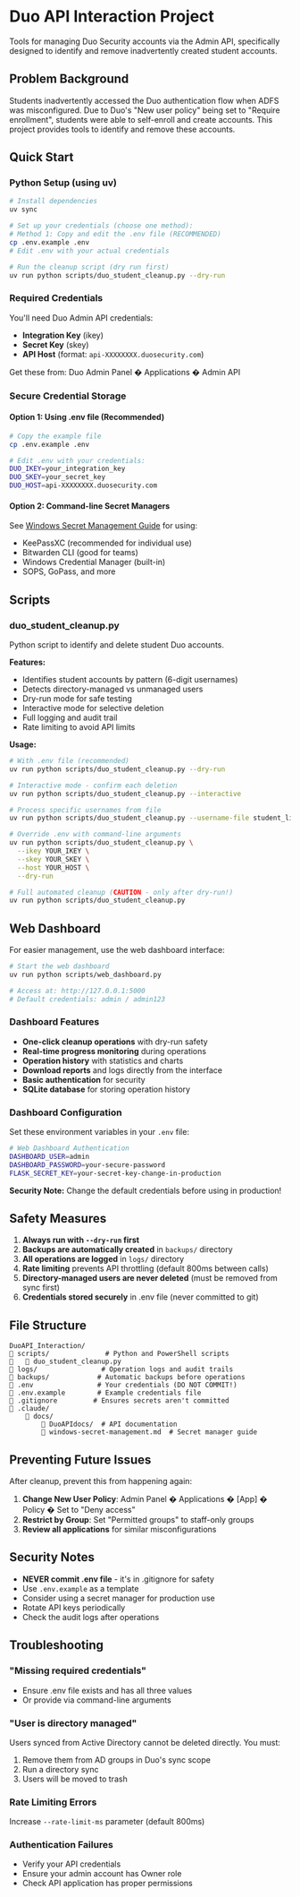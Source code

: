 # Duo API Interaction Project

Tools for managing Duo Security accounts via the Admin API, specifically designed to identify and remove inadvertently created student accounts.

## Problem Background

Students inadvertently accessed the Duo authentication flow when ADFS was misconfigured. Due to Duo's "New user policy" being set to "Require enrollment", students were able to self-enroll and create accounts. This project provides tools to identify and remove these accounts.

## Quick Start

### Python Setup (using uv)

```bash
# Install dependencies
uv sync

# Set up your credentials (choose one method):
# Method 1: Copy and edit the .env file (RECOMMENDED)
cp .env.example .env
# Edit .env with your actual credentials

# Run the cleanup script (dry run first)
uv run python scripts/duo_student_cleanup.py --dry-run
```

### Required Credentials

You'll need Duo Admin API credentials:
- **Integration Key** (ikey)
- **Secret Key** (skey)
- **API Host** (format: `api-XXXXXXXX.duosecurity.com`)

Get these from: Duo Admin Panel � Applications � Admin API

### Secure Credential Storage

#### Option 1: Using .env file (Recommended)
```bash
# Copy the example file
cp .env.example .env

# Edit .env with your credentials:
DUO_IKEY=your_integration_key
DUO_SKEY=your_secret_key
DUO_HOST=api-XXXXXXXX.duosecurity.com
```

#### Option 2: Command-line Secret Managers
See [Windows Secret Management Guide](.claude/docs/windows-secret-management.md) for using:
- KeePassXC (recommended for individual use)
- Bitwarden CLI (good for teams)
- Windows Credential Manager (built-in)
- SOPS, GoPass, and more

## Scripts

### duo_student_cleanup.py

Python script to identify and delete student Duo accounts.

**Features:**
- Identifies student accounts by pattern (6-digit usernames)
- Detects directory-managed vs unmanaged users
- Dry-run mode for safe testing
- Interactive mode for selective deletion
- Full logging and audit trail
- Rate limiting to avoid API limits

**Usage:**
```bash
# With .env file (recommended)
uv run python scripts/duo_student_cleanup.py --dry-run

# Interactive mode - confirm each deletion
uv run python scripts/duo_student_cleanup.py --interactive

# Process specific usernames from file
uv run python scripts/duo_student_cleanup.py --username-file student_list.txt

# Override .env with command-line arguments
uv run python scripts/duo_student_cleanup.py \
  --ikey YOUR_IKEY \
  --skey YOUR_SKEY \
  --host YOUR_HOST \
  --dry-run

# Full automated cleanup (CAUTION - only after dry-run!)
uv run python scripts/duo_student_cleanup.py
```

## Web Dashboard

For easier management, use the web dashboard interface:

```bash
# Start the web dashboard
uv run python scripts/web_dashboard.py

# Access at: http://127.0.0.1:5000
# Default credentials: admin / admin123
```

### Dashboard Features

- **One-click cleanup operations** with dry-run safety
- **Real-time progress monitoring** during operations
- **Operation history** with statistics and charts
- **Download reports** and logs directly from the interface
- **Basic authentication** for security
- **SQLite database** for storing operation history

### Dashboard Configuration

Set these environment variables in your `.env` file:

```bash
# Web Dashboard Authentication
DASHBOARD_USER=admin
DASHBOARD_PASSWORD=your-secure-password
FLASK_SECRET_KEY=your-secret-key-change-in-production
```

**Security Note:** Change the default credentials before using in production!

## Safety Measures

1. **Always run with `--dry-run` first**
2. **Backups are automatically created** in `backups/` directory
3. **All operations are logged** in `logs/` directory
4. **Rate limiting** prevents API throttling (default 800ms between calls)
5. **Directory-managed users are never deleted** (must be removed from sync first)
6. **Credentials stored securely** in .env file (never committed to git)

## File Structure

```
DuoAPI_Interaction/
   scripts/              # Python and PowerShell scripts
      duo_student_cleanup.py
   logs/                # Operation logs and audit trails
   backups/            # Automatic backups before operations
   .env                # Your credentials (DO NOT COMMIT!)
   .env.example        # Example credentials file
   .gitignore         # Ensures secrets aren't committed
   .claude/
       docs/
           DuoAPIdocs/  # API documentation
           windows-secret-management.md  # Secret manager guide
```

## Preventing Future Issues

After cleanup, prevent this from happening again:

1. **Change New User Policy**: Admin Panel � Applications � [App] � Policy � Set to "Deny access"
2. **Restrict by Group**: Set "Permitted groups" to staff-only groups
3. **Review all applications** for similar misconfigurations

## Security Notes

- **NEVER commit .env file** - it's in .gitignore for safety
- Use `.env.example` as a template
- Consider using a secret manager for production use
- Rotate API keys periodically
- Check the audit logs after operations

## Troubleshooting

### "Missing required credentials"
- Ensure .env file exists and has all three values
- Or provide via command-line arguments

### "User is directory managed"
Users synced from Active Directory cannot be deleted directly. You must:
1. Remove them from AD groups in Duo's sync scope
2. Run a directory sync
3. Users will be moved to trash

### Rate Limiting Errors
Increase `--rate-limit-ms` parameter (default 800ms)

### Authentication Failures
- Verify your API credentials
- Ensure your admin account has Owner role
- Check API application has proper permissions